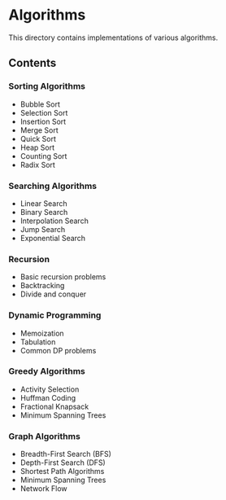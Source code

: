 # Algorithms

This directory contains implementations of various algorithms.

## Contents

### Sorting Algorithms
- Bubble Sort
- Selection Sort
- Insertion Sort
- Merge Sort
- Quick Sort
- Heap Sort
- Counting Sort
- Radix Sort

### Searching Algorithms
- Linear Search
- Binary Search
- Interpolation Search
- Jump Search
- Exponential Search

### Recursion
- Basic recursion problems
- Backtracking
- Divide and conquer

### Dynamic Programming
- Memoization
- Tabulation
- Common DP problems

### Greedy Algorithms
- Activity Selection
- Huffman Coding
- Fractional Knapsack
- Minimum Spanning Trees

### Graph Algorithms
- Breadth-First Search (BFS)
- Depth-First Search (DFS)
- Shortest Path Algorithms
- Minimum Spanning Trees
- Network Flow 